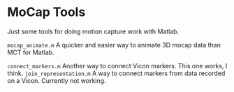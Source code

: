 # MoCap Tools

Just some tools for doing motion capture work with Matlab.

`mocap_animate.m` A quicker and easier way to animate 3D mocap data than MCT for Matlab.

`connect_markers.m` Another way to connect Vicon markers. This one works, I think.
`join_representation.m` A way to connect markers from data recorded on a Vicon. Currently not working.
